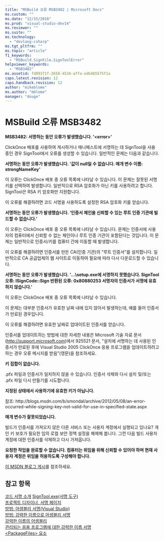 ```yaml
---
title: "MSBuild 오류 MSB3482 | Microsoft Docs"
ms.custom: ""
ms.date: "12/15/2016"
ms.prod: "visual-studio-dev14"
ms.reviewer: ""
ms.suite: ""
ms.technology: 
  - "devlang-csharp"
ms.tgt_pltfrm: ""
ms.topic: "article"
f1_keywords: 
  - "MSBuild.SignFile.SignToolError"
helpviewer_keywords: 
  - "MSB3482"
ms.assetid: fd09371f-2658-4534-affa-edb485575f1a
caps.latest.revision: 12
caps.handback.revision: 12
author: "mikeblome"
ms.author: "mblome"
manager: "douge"
---
```

# MSBuild 오류 MSB3482
**MSB3482: 서명하는 동안 오류가 발생했습니다. '\<error\>'**  
  
 ClickOnce 배포를 사용하여 게시하거나 매니페스트에 서명하는 데 SignTool을 사용 중인 경우 SignTool에서 오류를 생성할 수 있습니다. 일반적인 문제는 다음과 같습니다.  
  
 **서명하는 동안 오류가 발생했습니다. '값이 null일 수 없습니다. 매개 변수 이름: strongNameKey'**  
  
 이 오류는 ClickOnce 배포 중 오류 목록에 나타날 수 있습니다. 이 문제는 잘못된 서명 키를 선택하여 발생합니다. 일반적으로 RSA 암호화가 아닌 키를 사용하려고 합니다. SignTool은 RSA 키 암호화만 지원합니다.  
  
 이 오류를 해결하려면 코드 서명을 사용하도록 설정한 RSA 암호화 키를 얻습니다.  
  
 **서명하는 동안 오류가 발생했습니다. ‘인증서 체인을 신뢰할 수 있는 루트 인증 기관에 빌드할 수 없습니다.’**  
  
 이 오류는 ClickOnce 배포 중 오류 목록에 나타날 수 있습니다. 문제는 인증서에 사용자의 컴퓨터에서 신뢰할 수 없는 체인이나 루트 인증 기관이 포함된다는 것입니다. 이 문제는 일반적으로 인증서\/키를 컴퓨터 간에 이동할 때 발생합니다.  
  
 이 오류를 해결하려면 인증서를 만든 CA\(인증 기관\)의 "루트 인증서"를 설치합니다. 일반적으로 CA 공급업체의 웹 사이트로 이동하여 필요에 따라 다시 다운로드할 수 있습니다.  
  
 **서명하는 동안 오류가 발생했습니다. '...\\setup.exe에 서명하지 못했습니다. SignTool 오류: ISignCode::Sign 반환된 오류: 0x80880253 서명자의 인증서가 서명에 유효하지 않습니다.'**  
  
 이 오류는 ClickOnce 배포 중 오류 목록에 나타날 수 있습니다.  
  
 이 문제는 대부분 인증서가 유효한 날짜 내에 있지 않아서 발생하는데, 예를 들어 인증서가 만료된 경우입니다.  
  
 이 오류를 해결하려면 유효한 날짜로 업데이트된 인증서를 얻습니다.  
  
 인증서를 업데이트하는 방법에 대한 자세한 내용은 Microsoft 기술 자료 문서\([http:\/\/support.microsoft.com](http://support.microsoft.com/kb/925521)\)에서 925521 문서, "설치에 서명하는 데 사용된 인증서가 만료된 후에 Visual Studio 2005 ClickOnce 응용 프로그램을 업데이트하려고 하는 경우 오류 메시지를 받음"\(영문\)을 참조하세요.  
  
 **키 집합이 없습니다.**  
  
 .pfx 파일과 인증서가 일치하지 않을 수 있습니다. 인증서 삭제와 다시 설치 및\/또는 .pfx 파일 다시 만들기를 시도합니다.  
  
 **지정된 상태에서 사용하기에 유효한 키가 아닙니다.**  
  
 참조: http:\/\/blogs.msdn.com\/b\/smondal\/archive\/2012\/05\/08\/an\-error\-occurred\-while\-signing\-key\-not\-valid\-for\-use\-in\-specified\-state.aspx  
  
 **매개 변수가 잘못되었습니다.**  
  
 빌드가 인증서를 가져오지 않은 다른 서비스 또는 사용자 계정에서 실행되고 있나요? 개인 키 보호가 필요한 임의 로컬 보안 정책 설정을 해제해 봅니다.  그런 다음 빌드 사용자 계정에 대한 인증서를 삭제하고 다시 가져옵니다.  
  
 **요청한 작업을 완료할 수 없습니다.  컴퓨터는 위임을 위해 신뢰할 수 있어야 하며 현재 사용자 계정은 위임을 허용하도록 구성해야 합니다.**  
  
 [이 MSDN 블로그 게시](http://technet.microsoft.com/en-us/library/cc782684\(v=ws.10\).aspx)를 참조하세요.  
  
## 참고 항목  
 [코드 서명 소개](https://msdn.microsoft.com/en-us/library/ms537361\(v=vs.85\).aspx)   
 [SignTool.exe\(서명 도구\)](../Topic/SignTool.exe%20\(Sign%20Tool\).md)   
 [프로젝트 디자이너, 서명 페이지](../Topic/Signing%20Page,%20Project%20Designer.md)   
 [방법: 어셈블리 서명\(Visual Studio\)](http://msdn.microsoft.com/ko-kr/f468a7d3-234c-4353-924d-8e0ae5896564)   
 [방법: 강력한 이름으로 어셈블리 서명](../Topic/How%20to:%20Sign%20an%20Assembly%20with%20a%20Strong%20Name.md)   
 [강력한 이름의 어셈블리](../Topic/Strong-Named%20Assemblies.md)   
 [관리되는 응용 프로그램에 대한 강력한 이름 서명](http://msdn.microsoft.com/ko-kr/5fef3490-c519-4363-94fd-8b1ad260dab5)   
 [\<PackageFiles\> 요소](../Topic/%3CPackageFiles%3E%20Element%20\(Bootstrapper\).md)
